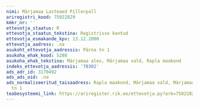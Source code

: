 ```yaml
---
nimi: Märjamaa Lasteaed Pillerpall
ariregistri_kood: 75022829
kmkr_nr: ''
ettevotja_staatus: R
ettevotja_staatus_tekstina: Registrisse kantud
ettevotja_esmakande_kpv: 13.12.2000
ettevotja_aadress: .na
asukoht_ettevotja_aadressis: Pärna tn 1
asukoha_ehak_kood: 5280
asukoha_ehak_tekstina: Märjamaa alev, Märjamaa vald, Rapla maakond
indeks_ettevotja_aadressis: '78302'
ads_adr_id: 3170492
ads_ads_oid: .na
ads_normaliseeritud_taisaadress: Rapla maakond, Märjamaa vald, Märjamaa alev, Pärna
  tn 1
teabesysteemi_link: https://ariregister.rik.ee/ettevotja.py?ark=75022829&ref=rekvisiidid
---
```

